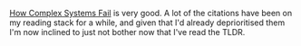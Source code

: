[How Complex Systems Fail](https://how.complexsystems.fail/) is very good. A lot of the citations have been on my reading stack for a while,
and given that I'd already deprioritised them I'm now inclined to just not bother now that I've read the TLDR.
